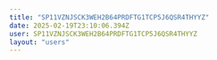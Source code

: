 ```yaml
---
title: "SP11VZNJSCK3WEH2B64PRDFTG1TCP5J6QSR4THYYZ"
date: 2025-02-19T23:10:06.394Z
user: SP11VZNJSCK3WEH2B64PRDFTG1TCP5J6QSR4THYYZ
layout: "users"
---
```

    